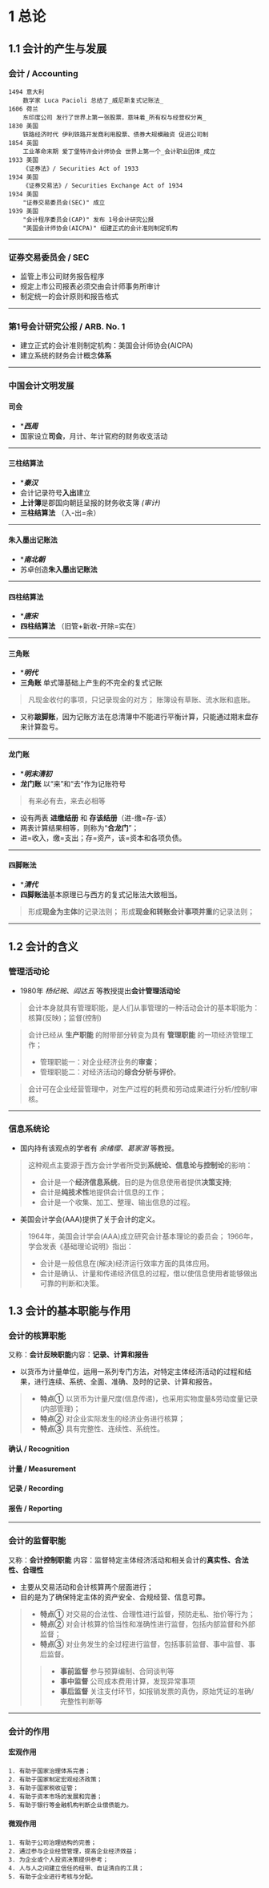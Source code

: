 >
# 1 总论

## 1.1 会计的产生与发展

### 会计 / Accounting

	1494 意大利 
		数学家 Luca Pacioli 总结了_威尼斯复式记账法_
	1606 荷兰 
		东印度公司 发行了世界上第一张股票，意味着_所有权与经营权分离_
	1830 美国 
		铁路经济时代 伊利铁路开发商利用股票、债券大规模融资 促进公司制
	1854 英国 
		工业革命末期 爱丁堡特许会计师协会 世界上第一个_会计职业团体_成立
	1933 美国 
		《证券法》/ Securities Act of 1933
	1934 美国 
		《证券交易法》/ Securities Exchange Act of 1934
	1934 美国 
		"证券交易委员会(SEC)" 成立
	1939 美国 
		"会计程序委员会(CAP)" 发布 1号会计研究公报
		"美国会计师协会(AICPA)" 组建正式的会计准则制定机构
---
### 证券交易委员会 / SEC
- 监管上市公司财务报告程序
- ​规定上市公司报表必须交由会计师事务所审计
- ​制定统一的会计原则和报告格式
---
### 第1号会计研究公报 / ARB. No. 1
- 建立正式的会计准则制定机构：美国会计师协会(AICPA)
- 建立​系统的财务会计概念**体系**
---
### 中国会计文明发展
#### 司会
- ****西周*** 
- 国家设立**司会**，月计、年计官府的财务收支活动
---
#### 三柱结算法
- ****秦汉*** 
- 会计记录符号**入出**建立
- **上计簿**是郡国向朝廷呈报的财务收支簿 *(审计)*
- **三柱结算法** （入-出=余）
---
#### 朱入墨出记账法
- ****南北朝***
- 苏卓创造**朱入墨出记账法**
---
#### 四柱结算法
- ****​唐宋***
- **四柱结算法** （旧管+新收-开除=实在）
---
#### 三角账
- ****明代***
- **三角账** 单式簿基础上产生的不完全的复式记账
>​凡现金收付的事项，只记录现金的对方；
>账簿设有草账、流水账和底账。
- ​又称**跛脚账**，因为记账方法在总清簿中不能进行平衡计算，只能通过期末盘存来计算盈亏。
---
#### 龙门账
- ****明末清初*** 
- **龙门账** 以“来”和“去”作为记账符号
>有来必有去，来去必相等
- 设有两表 **进缴结册** 和 **存该结册**（进-缴=存-该）
- ​两表计算结果相等，则称为“**合龙门**”；
- ​进=收入，缴=支出；存=资产，该=资本和各项负债。
---
#### 四脚账法
- ****清代*** 
- **四脚账法**基本原理已与西方的复式记账法大致相当。
>形成**现金为主体**的记录法则；
>形成**现金和转账会计事项并重**的记录法则​；
---
## 1.2 会计的含义

### **管理活动论**

- 1980年 *杨纪琬、阎达五* 等教授提出**会计管理活动论**

>会计本身就具有管理职能，是人们从事管理的一种活动
>​会计的基本职能为：核算(反映)；监督(控制)​ 

>​会计已经从 **生产职能** 的附带部分转变为具有 **管理职能** 的一项经济管理工作；
>
> - 管理职能一：对企业经济业务的**审查**；
> - 管理职能二：对经济活动的**综合分析与评价**。

>​会计可在企业经营管理中，对生产过程的耗费和劳动成果进行分析/控制/审核。 
---
### **信息系统论**
- ​国内持有该观点的学者有 *余绪缨、葛家澍* 等教授。
>这种观点主要源于西方会计学者所受到**系统论、信息论与控制论**的影响：
> - 会计是一个**经济信息系统**，目的是为信息使用者提供**决策支持**;
> - 会计是**纯技术性**地提供会计信息的工作； 
> - 会计是一个收集、加工、整理、输出信息的过程。
- ​美国会计学会(AAA)提供了关于会计的定义。
>1964年，美国会计学会(AAA)成立研究会计基本理论的委员会； 
>1966年，学会发表《基础理论说明》指出：
> - 会计是一般信息在(解决)经济运行效率方面的具体应用。  
> - 会计是确认、计量和传递经济信息的过程，借以使信息使用者能够做出可靠的判断和决策。

## 1.3 会计的基本职能与作用

### 会计的核算职能
又称：**会计反映职能**
​内容：**记录、计算和报告**
- 以货币为计量单位，运用一系列专门方法，对特定主体经济活动的过程和结果，进行连续、系统、全面、准确、及时的记录、计算和报告。
>- **特点①** 以货币为计量尺度(信息传递)，也采用实物度量&劳动度量记录(内部管理)；
>- **特点②** 对企业实际发生的经济业务进行核算；
>- **特点③** 具有完整性、连续性、系统性。
#### ​**确认 / Recognition**  
#### **​计量 / Measurement**  
#### **​记录 / Recording**  
#### **​报告 / Reporting**  
---
### 会计的监督职能
又称：**会计控制职能**
内容：监督特定主体经济活动和相关会计的**真实性、合法性、合理性**
- 主要从交易活动和会计核算两个层面进行；
- 目的是为了确保特定主体的资产安全、合规经营、信息可靠。
>- **特点①** 对交易的合法性、合理性进行监督，预防走私、抬价等行为；
>- **特点②** 对会计核算的恰当性和准确性进行监督，包括内部监督和外部监督；
>- **特点③** 对业务发生的全过程进行监督，包括事前监督、事中监督、事后监督。
>> - **事前监督** 参与预算编制、合同谈判等
>> - **事中监督** 公司成本费用计算，发现异常事项
>> - **事后监督** 关注支付环节，如报销发票的真伪，原始凭证的准确/完整性判断等
---
### **会计的作用**

#### 宏观作用
```
1. 有助于国家治理体系完善；
2. 有助于国家制定宏观经济政策；
3. 有助于国家税收征管；
4. 有助于资本市场的发展和完善；
5. 有助于银行等金融机构判断企业偿债能力。
```
#### ​微观作用
```
1. 有助于公司治理结构的完善；
2. ​通过参与企业经营管理，提高企业经济效益；
3. ​为企业或个人投资决策提供参考；
4. ​人与人之间建立信任的纽带、自证清白的工具；
5. ​有助于企业进行考核与分配。
```
  
